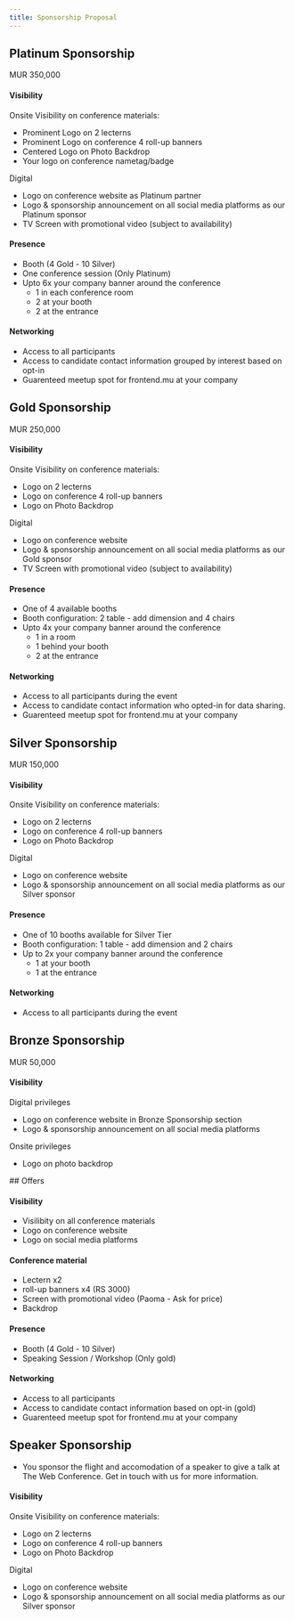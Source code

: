 ```yaml
---
title: Sponsorship Proposal
---
```


## Platinum Sponsorship

<div class="font-bold text-xl bg-gray-200 p-4 rounded-full border-gray-100 text-gray-500 border-2 w-fit">
MUR 350,000
</div>

#### Visibility

Onsite
Visibility on conference materials:
- Prominent Logo on 2 lecterns
- Prominent Logo on conference 4 roll-up banners
- Centered Logo on Photo Backdrop
- Your logo on conference nametag/badge

Digital
- Logo on conference website as Platinum partner
- Logo & sponsorship announcement on all social media platforms as our Platinum sponsor
- TV Screen with promotional video (subject to availability)

#### Presence
- Booth (4 Gold - 10 Silver)
- One conference session (Only Platinum)
- Upto 6x your company banner around the conference
    - 1 in each conference room
    - 2 at your booth
    - 2 at the entrance

#### Networking
- Access to all participants
- Access to candidate contact information grouped by interest based on opt-in
- Guarenteed meetup spot for frontend.mu at your company

## Gold Sponsorship
<div class="font-bold text-xl bg-amber-200 p-4 rounded-full border-amber-100 text-amber-500 border-2 w-fit">
MUR 250,000
</div>

#### Visibility

Onsite
Visibility on conference materials:
- Logo on 2 lecterns
- Logo on conference 4 roll-up banners
- Logo on Photo Backdrop

Digital
- Logo on conference website
- Logo & sponsorship announcement on all social media platforms as our Gold sponsor
- TV Screen with promotional video (subject to availability)

#### Presence
- One of 4 available booths
- Booth configuration: 2 table - add dimension and 4 chairs
- Upto 4x your company banner around the conference
    - 1 in a room
    - 1 behind your booth
    - 2 at the entrance

#### Networking
- Access to all participants during the event
- Access to candidate contact information who opted-in for data sharing.
- Guarenteed meetup spot for frontend.mu at your company

## Silver Sponsorship
<div class="font-bold text-xl bg-stone-200 p-4 rounded-full border-stone-50 text-stone-800 border-2 w-fit">
MUR 150,000
</div>

#### Visibility
Onsite
Visibility on conference materials:
- Logo on 2 lecterns
- Logo on conference 4 roll-up banners
- Logo on Photo Backdrop

Digital
- Logo on conference website
- Logo & sponsorship announcement on all social media platforms as our Silver sponsor

#### Presence
- One of 10 booths available for Silver Tier
- Booth configuration: 1 table - add dimension  and 2 chairs
- Up to 2x your company banner around the conference
    - 1 at your booth
    - 1 at the entrance

#### Networking
- Access to all participants during the event

## Bronze Sponsorship

<div class="font-bold text-xl bg-orange-200 p-4 rounded-full border-orange-100 text-orange-800 border-2 w-fit">
MUR 50,000
</div>

#### Visibility

Digital privileges
- Logo on conference website in Bronze Sponsorship section
- Logo & sponsorship announcement on all social media platforms

Onsite privileges
- Logo on photo backdrop

<div class="hidden">
## Offers

#### Visibility
- Visilibity on all conference materials
- Logo on conference website
- Logo on social media platforms

#### Conference material
- Lectern x2
- roll-up banners x4 (RS 3000)
- Screen with promotional video (Paoma - Ask for price)
- Backdrop

#### Presence
- Booth (4 Gold - 10 Silver)
- Speaking Session / Workshop (Only gold)

#### Networking
- Access to all participants
- Access to candidate contact information based on opt-in (gold)
- Guarenteed meetup spot for frontend.mu at your company
</div>

## Speaker Sponsorship

- You sponsor the flight and accomodation of a speaker to give a talk at The Web Conference. Get in touch with us for more information.

#### Visibility
Onsite
Visibility on conference materials:
- Logo on 2 lecterns
- Logo on conference 4 roll-up banners
- Logo on Photo Backdrop

Digital
- Logo on conference website
- Logo & sponsorship announcement on all social media platforms as our Silver sponsor
